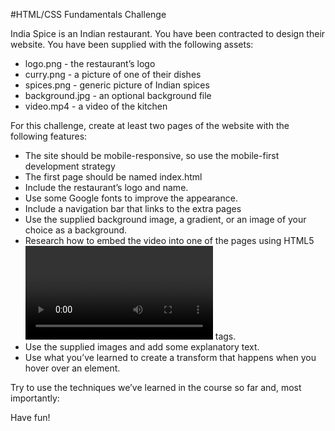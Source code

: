 #HTML/CSS Fundamentals Challenge

India Spice is an Indian restaurant. You have been contracted to design their website. You have been supplied with the following assets:

- logo.png - the restaurant’s logo
- curry.png - a picture of one of their dishes
- spices.png - generic picture of Indian spices
- background.jpg - an optional background file
- video.mp4 - a video of the kitchen

For this challenge, create at least two pages of the website with the following features:

- The site should be mobile-responsive, so use the mobile-first development strategy
- The first page should be named index.html
- Include the restaurant’s logo and name.
- Use some Google fonts to improve the appearance.
- Include a navigation bar that links to the extra pages
- Use the supplied background image, a gradient, or an image of your choice as a background.
- Research how to embed the video into one of the pages using HTML5 <video></video> tags.
- Use the supplied images and add some explanatory text.
- Use what you’ve learned to create a transform that happens when you hover over an element.

Try to use the techniques we’ve learned in the course so far and, most importantly:

Have fun!
